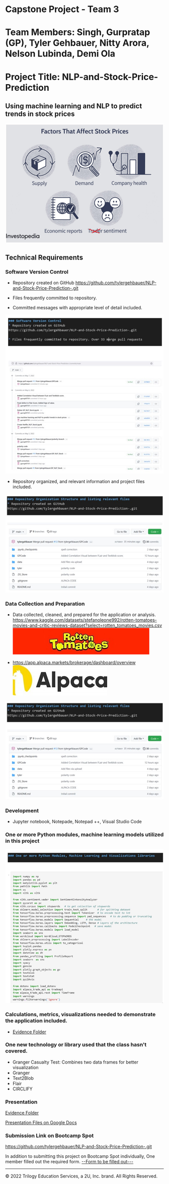 # Capstone Project - Team 3
# Team Members: Singh, Gurpratap (GP), Tyler Gehbauer, Nitty Arora, Nelson Lubinda, Demi Ola

# Project Title: NLP-and-Stock-Price-Prediction

## Using machine learning and NLP to predict trends in stock prices
![Sentiments](imgs/img0.jpg)

## Technical Requirements

### Software Version Control 

* Repository created on GitHub
https://github.com/tylergehbauer/NLP-and-Stock-Price-Prediction-.git

* Files frequently committed to repository.
* Committed messages with appropriate level of detail included. 

![Commit messages](imgs/img1.jpg)

* Repository organized, and relevant information and project files included. 

![Repo structure](imgs/img2.jpg)

### Data Collection and Preparation 

* Data collected, cleaned, and prepared for the application or analysis.
 https://www.kaggle.com/datasets/stefanoleone992/rotten-tomatoes-movies-and-critic-reviews-dataset?select=rotten_tomatoes_movies.csv
![Rotten Tomatoes](imgs/img6.jpg) 

 * https://app.alpaca.markets/brokerage/dashboard/overview
![Alpaca](imgs/img5.jpg)

![Data Collection](imgs/img2.jpg)

### Development  

* Jupyter notebook, Notepade, Notepad ++, Visual Studio Code

### One or more Python modules, machine learning models utilized in this project

![Data Collection](imgs/img4.jpg)

### Calculations, metrics, visualizations needed to demonstrate the application included. 
* [Evidence Folder](Evidence_Folder/readme.md)

### One new technology or library used that the class hasn't covered. 
* Granger Casualty Test: Combines two data frames for better visualization
* Granger
* Text2Blob
* Flair
* CIRCLIFY


### Presentation 

[Evidence Folder](Evidence_Folder/presentation.ppt)

[Presentation Files on Google Docs](https://drive.google.com/drive/folders/13l0l8TofbhjEogZGwBqDJohKHhWnSzf5?usp=sharing)

### Submission Link on Bootcamp Spot

https://github.com/tylergehbauer/NLP-and-Stock-Price-Prediction-.git

In addition to submitting this project on Bootcamp Spot individually, One member filled out the required form. [--Form to be filled out---](https://forms.gle/CBk5tyy4sSsGN8k38) 

- - -

© 2022 Trilogy Education Services, a 2U, Inc. brand. All Rights Reserved.
